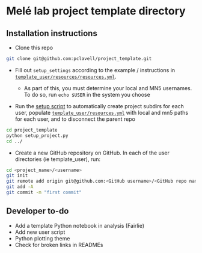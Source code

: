 # Melé lab project template directory


## Installation instructions

* Clone this repo

```bash
git clone git@github.com:pclavell/project_template.git
```

* Fill out `setup_settings` according to the example / instructions in [`template_user/resources/resources.yml`](template_user/resources/resources.yml).
  - As part of this, you must determine your local and MN5 usernames. To do so, run `echo $USER` in the system you choose


* Run the [setup script](setup_project.py) to automatically create project subdirs for each user, populate [`template_user/resources.yml`](template_user/resources/resources.yml) with local and mn5 paths for each user, and to disconnect the parent repo

```bash
cd project_template
python setup_project.py
cd ../
```

* Create a new GitHub repository on GitHub. In each of the user directories (ie template_user), run:
```bash
cd <project_name>/<username>
git init
git remote add origin git@github.com:<GitHub username>/<GitHub repo name>.git
git add -A
git commit -m "first commit"
```

## Developer to-do

* Add a template Python notebook in analysis (Fairlie)
* Add new user script
* Python plotting theme
* Check for broken links in READMEs
